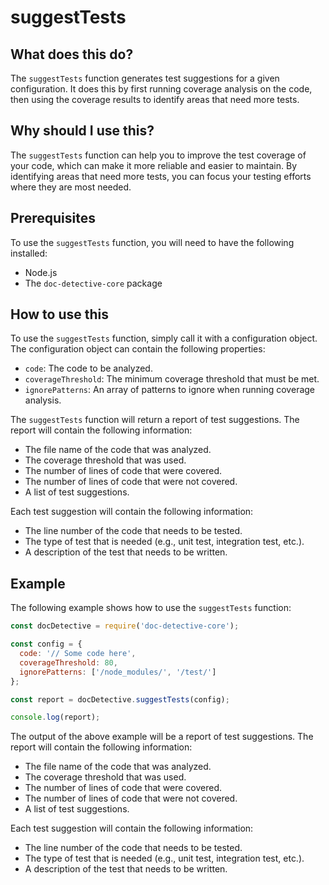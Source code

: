 
  
   # **suggestTests**

## What does this do?

The `suggestTests` function generates test suggestions for a given configuration. It does this by first running coverage analysis on the code, then using the coverage results to identify areas that need more tests.

## Why should I use this?

The `suggestTests` function can help you to improve the test coverage of your code, which can make it more reliable and easier to maintain. By identifying areas that need more tests, you can focus your testing efforts where they are most needed.

## Prerequisites

To use the `suggestTests` function, you will need to have the following installed:

* Node.js
* The `doc-detective-core` package

## How to use this

To use the `suggestTests` function, simply call it with a configuration object. The configuration object can contain the following properties:

* `code`: The code to be analyzed.
* `coverageThreshold`: The minimum coverage threshold that must be met.
* `ignorePatterns`: An array of patterns to ignore when running coverage analysis.

The `suggestTests` function will return a report of test suggestions. The report will contain the following information:

* The file name of the code that was analyzed.
* The coverage threshold that was used.
* The number of lines of code that were covered.
* The number of lines of code that were not covered.
* A list of test suggestions.

Each test suggestion will contain the following information:

* The line number of the code that needs to be tested.
* The type of test that is needed (e.g., unit test, integration test, etc.).
* A description of the test that needs to be written.

## Example

The following example shows how to use the `suggestTests` function:

```javascript
const docDetective = require('doc-detective-core');

const config = {
  code: '// Some code here',
  coverageThreshold: 80,
  ignorePatterns: ['/node_modules/', '/test/']
};

const report = docDetective.suggestTests(config);

console.log(report);
```

The output of the above example will be a report of test suggestions. The report will contain the following information:

* The file name of the code that was analyzed.
* The coverage threshold that was used.
* The number of lines of code that were covered.
* The number of lines of code that were not covered.
* A list of test suggestions.

Each test suggestion will contain the following information:

* The line number of the code that needs to be tested.
* The type of test that is needed (e.g., unit test, integration test, etc.).
* A description of the test that needs to be written.
  
  